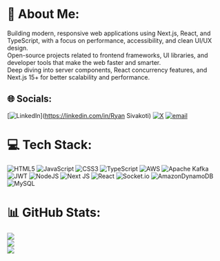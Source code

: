 # 💫 About Me:
Building modern, responsive web applications using Next.js, React, and TypeScript, with a focus on performance, accessibility, and clean UI/UX design.<br>Open-source projects related to frontend frameworks, UI libraries, and developer tools that make the web faster and smarter.<br>Deep diving into server components, React concurrency features, and Next.js 15+ for better scalability and performance.


## 🌐 Socials:
[![LinkedIn](https://img.shields.io/badge/LinkedIn-%230077B5.svg?logo=linkedin&logoColor=white)](https://linkedin.com/in/Ryan Sivakoti) [![X](https://img.shields.io/badge/X-black.svg?logo=X&logoColor=white)](https://x.com/RyanSivakoti) [![email](https://img.shields.io/badge/Email-D14836?logo=gmail&logoColor=white)](mailto:sivakotiryan@gmail.com) 

# 💻 Tech Stack:
![HTML5](https://img.shields.io/badge/html5-%23E34F26.svg?style=for-the-badge&logo=html5&logoColor=white) ![JavaScript](https://img.shields.io/badge/javascript-%23323330.svg?style=for-the-badge&logo=javascript&logoColor=%23F7DF1E) ![CSS3](https://img.shields.io/badge/css3-%231572B6.svg?style=for-the-badge&logo=css3&logoColor=white) ![TypeScript](https://img.shields.io/badge/typescript-%23007ACC.svg?style=for-the-badge&logo=typescript&logoColor=white) ![AWS](https://img.shields.io/badge/AWS-%23FF9900.svg?style=for-the-badge&logo=amazon-aws&logoColor=white) ![Apache Kafka](https://img.shields.io/badge/Apache%20Kafka-000?style=for-the-badge&logo=apachekafka) ![JWT](https://img.shields.io/badge/JWT-black?style=for-the-badge&logo=JSON%20web%20tokens) ![NodeJS](https://img.shields.io/badge/node.js-6DA55F?style=for-the-badge&logo=node.js&logoColor=white) ![Next JS](https://img.shields.io/badge/Next-black?style=for-the-badge&logo=next.js&logoColor=white) ![React](https://img.shields.io/badge/react-%2320232a.svg?style=for-the-badge&logo=react&logoColor=%2361DAFB) ![Socket.io](https://img.shields.io/badge/Socket.io-black?style=for-the-badge&logo=socket.io&badgeColor=010101) ![AmazonDynamoDB](https://img.shields.io/badge/Amazon%20DynamoDB-4053D6?style=for-the-badge&logo=Amazon%20DynamoDB&logoColor=white) ![MySQL](https://img.shields.io/badge/mysql-4479A1.svg?style=for-the-badge&logo=mysql&logoColor=white)
# 📊 GitHub Stats:
![](https://github-readme-stats.vercel.app/api?username=ryan-skt&theme=dark&hide_border=false&include_all_commits=false&count_private=false)<br/>
![](https://nirzak-streak-stats.vercel.app/?user=ryan-skt&theme=dark&hide_border=false)<br/>
![](https://github-readme-stats.vercel.app/api/top-langs/?username=ryan-skt&theme=dark&hide_border=false&include_all_commits=false&count_private=false&layout=compact)


